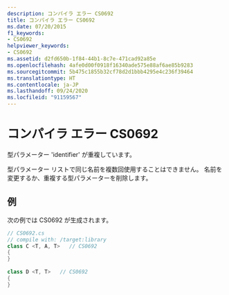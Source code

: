 ```yaml
---
description: コンパイラ エラー CS0692
title: コンパイラ エラー CS0692
ms.date: 07/20/2015
f1_keywords:
- CS0692
helpviewer_keywords:
- CS0692
ms.assetid: d2fd650b-1f84-44b1-8c7e-471cad92a85e
ms.openlocfilehash: 4afe0d00f0918f16340ade575e88af6ae85b9283
ms.sourcegitcommit: 5b475c1855b32cf78d2d1bbb4295e4c236f39464
ms.translationtype: HT
ms.contentlocale: ja-JP
ms.lasthandoff: 09/24/2020
ms.locfileid: "91159567"
---
```

# <a name="compiler-error-cs0692"></a>コンパイラ エラー CS0692

型パラメーター 'identifier' が重複しています。  
  
 型パラメーター リストで同じ名前を複数回使用することはできません。 名前を変更するか、重複する型パラメーターを削除します。  
  
## <a name="example"></a>例  

 次の例では CS0692 が生成されます。  
  
```csharp  
// CS0692.cs  
// compile with: /target:library  
class C <T, A, T>   // CS0692  
{  
}  
  
class D <T, T>   // CS0692  
{  
}  
```

